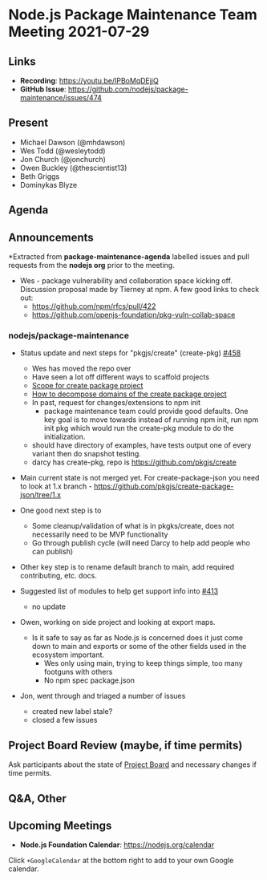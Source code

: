 # Node.js  Package Maintenance Team Meeting 2021-07-29

## Links

* **Recording**:  <https://youtu.be/IPBoMqDEjjQ>
* **GitHub Issue**: <https://github.com/nodejs/package-maintenance/issues/474>

## Present

* Michael Dawson (@mhdawson)
* Wes Todd (@wesleytodd)
* Jon Church (@jonchurch)
* Owen Buckley (@thescientist13)
* Beth Griggs
* Dominykas Blyze

## Agenda

## Announcements

*Extracted from **package-maintenance-agenda** labelled issues and pull requests from the **nodejs org** prior to the meeting.

* Wes - package vulnerability and collaboration space kicking off. Discussion proposal
  made by Tierney at npm. A few good links to check out:
  * <https://github.com/npm/rfcs/pull/422>
  * <https://github.com/openjs-foundation/pkg-vuln-collab-space>

### nodejs/package-maintenance

* Status update and next steps for "pkgjs/create" (create-pkg) [#458](https://github.com/nodejs/package-maintenance/issues/458)
  * Wes has moved the repo over
  * Have seen a lot off different ways to scaffold projects
  * [Scope for create package project](https://github.com/pkgjs/create/issues/9)
  * [How to decompose domains of the create package project](https://github.com/pkgjs/create/issues/7)
  * In past, request for changes/extensions to npm init
    * package maintenance team could provide good defaults. One key goal is to move
      towards instead of running npm init, run npm init pkg which would run the
      create-pkg module to do the initialization.
  * should have directory of examples, have tests output one of every variant then do
    snapshot testing.
  * darcy has create-pkg, repo is <https://github.com/pkgjs/create>
* Main current state is not merged yet. For create-package-json you need to look at 1.x
  branch - <https://github.com/pkgjs/create-package-json/tree/1.x>

* One good next step is to
  * Some cleanup/validation of what is in pkgks/create, does not necessarily need to be MVP
    functionality
  * Go through publish cycle (will need Darcy to help add people who can publish)
* Other key step is to rename default branch to main, add required contributing, etc. docs.

* Suggested list of modules to help get support info into [#413](https://github.com/nodejs/package-maintenance/issues/413)
  * no update

* Owen, working on side project and looking at export maps.
  * Is it safe to say as far as Node.js is concerned does it just come down to main
    and exports or some of the other fields used in the ecosystem important.
    * Wes only using main, trying to keep things simple, too many footguns with others
    * No npm spec package.json

* Jon, went through and triaged a number of issues
  * created new label stale?
  * closed a few issues

## Project Board Review (maybe, if time permits)

Ask participants about the state of [Project Board](https://github.com/nodejs/package-maintenance/projects/1) and necessary changes if time permits.

## Q&A, Other

## Upcoming Meetings

* **Node.js Foundation Calendar**: <https://nodejs.org/calendar>

Click `+GoogleCalendar` at the bottom right to add to your own Google calendar.
